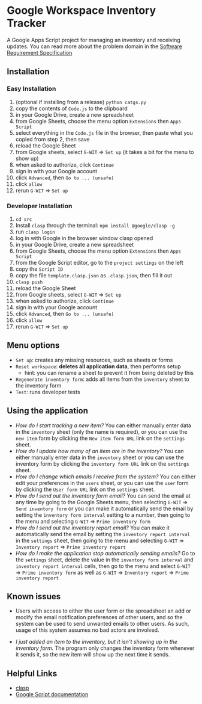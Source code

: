 # Google Workspace Inventory Tracker

A Google Apps Script project for managing an inventory and receiving updates.
You can read more about the problem domain in the [Software Requirement Specification](https://docs.google.com/document/d/1zdaqsVS-UOCbw-VkDh3TJ3JkHn0hiCWYqIpun7r6jnY/edit?usp=sharing)

## Installation

### Easy Installation

1. (optional if installing from a release) `python catgs.py`
2. copy the contents of `Code.js` to the clipboard
3. in your Google Drive, create a new spreadsheet
4. from Google Sheets, choose the menu option `Extensions` then `Apps Script`
5. select everything in the `Code.js` file in the browser, then paste what you copied from step 2, then save
6. reload the Google Sheet
7. from Google sheets, select `G-WIT` => `Set up` (it takes a bit for the menu to show up)
8. when asked to authorize, click `Continue`
9. sign in with your Google account
10. click `Advanced`, then `Go to ... (unsafe)`
11. click `allow`
12. rerun `G-WIT` => `Set up`


### Developer Installation

1. `cd src`
2. Install `clasp` through the terminal: `npm install @google/clasp -g`
3. run `clasp login`
4. log in with Google in the browser window clasp opened
5. in your Google Drive, create a new spreadsheet
6. from Google Sheets, choose the menu option `Extensions` then `Apps Script`
7. from the Google Script editor, go to the `project settings` on the left
8. copy the `Script ID`
9. copy the file `template.clasp.json` as `.clasp.json`, then fill it out
10. `clasp push`
11. reload the Google Sheet
12. from Google sheets, select `G-WIT` => `Set up`
13. when asked to authorize, click `Continue`
14. sign in with your Google account
15. click `Advanced`, then `Go to ... (unsafe)`
16. click `allow`
17. rerun `G-WIT` => `Set up`

## Menu options

- `Set up`: creates any missing resources, such as sheets or forms
- `Reset workspace`: **deletes all application data**, then performs setup
    - hint: you can rename a sheet to prevent it from being deleted by this
- `Regenerate inventory form`: adds all items from the `inventory` sheet to the inventory form
- `Test`: runs developer tests 

## Using the application

- *How do I start tracking a new item?* 
    You can either manually enter data in the `inventory` sheet (only the name is required), 
    or you can use the `new item` form by clicking the `New item form URL` link on the `settings` sheet.
- *How do I update how many of an item are in the inventory?*
    You can either manually enter data in the `inventory` sheet
    or you can use the inventory form by clicking the `inventory form URL` link on the `settings` sheet.
- *How do I change which emails I receive from the system?*
    You can either edit your preferences in the `users` sheet, 
    or you can use the `user` form by clicking the `User form URL` link on the `settings` sheet.
- *How do I send out the inventory form email?*
    You can send the email at any time by going to the Google Sheets menu, then selecting `G-WIT` => `Send inventory form`
    or you can make it automatically send the email by setting the `inventory form interval` setting to a number, then going to the menu and selecting `G-WIT` => `Prime inventory form`
- *How do I send out the inventory report email?*
    You can make it automatically send the email by setting the `inventory report interval` in the `settings` sheet, then going to the menu and selecting `G-WIT` => `Inventory report` => `Prime inventory report`
- *How do I make the application stop automatically sending emails?*
    Go to the `settings` sheet, delete the value in the `inventory form interval` and `inventory report interval` cells, then go to the menu and select `G-WIT` => `Prime inventory form` as well as `G-WIT` => `Inventory report` => `Prime inventory report`

## Known issues

- Users with access to either the user form or the spreadsheet an add or modify
    the email notification preferences of other users, and so the system can be
    used to send unwanted emails to other users. As such, usage of this system
    assumes no bad actors are involved.
 
- *I just added an item to the inventory, but it isn't showing up in the inventory form.*
    The program only changes the inventory form whenever it sends it, so the new item will show up the next time it sends.

## Helpful Links

- [clasp](https://developers.google.com/apps-script/guides/clasp)
- [Google Script documentation](https://developers.google.com/apps-script/reference)